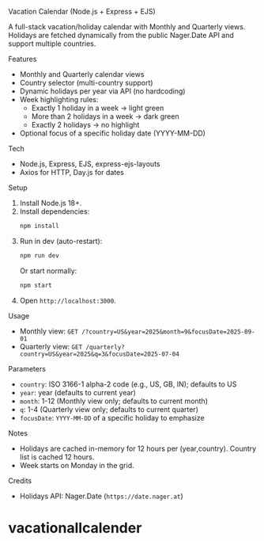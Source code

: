 Vacation Calendar (Node.js + Express + EJS)

A full-stack vacation/holiday calendar with Monthly and Quarterly views. Holidays are fetched dynamically from the public Nager.Date API and support multiple countries.

Features
- Monthly and Quarterly calendar views
- Country selector (multi-country support)
- Dynamic holidays per year via API (no hardcoding)
- Week highlighting rules:
  - Exactly 1 holiday in a week → light green
  - More than 2 holidays in a week → dark green
  - Exactly 2 holidays → no highlight
- Optional focus of a specific holiday date (YYYY-MM-DD)

Tech
- Node.js, Express, EJS, express-ejs-layouts
- Axios for HTTP, Day.js for dates

Setup
1. Install Node.js 18+.
2. Install dependencies:
   ```bash
   npm install
   ```
3. Run in dev (auto-restart):
   ```bash
   npm run dev
   ```
   Or start normally:
   ```bash
   npm start
   ```
4. Open `http://localhost:3000`.

Usage
- Monthly view: `GET /?country=US&year=2025&month=9&focusDate=2025-09-01`
- Quarterly view: `GET /quarterly?country=US&year=2025&q=3&focusDate=2025-07-04`

Parameters
- `country`: ISO 3166-1 alpha-2 code (e.g., US, GB, IN); defaults to US
- `year`: year (defaults to current year)
- `month`: 1-12 (Monthly view only; defaults to current month)
- `q`: 1-4 (Quarterly view only; defaults to current quarter)
- `focusDate`: `YYYY-MM-DD` of a specific holiday to emphasize

Notes
- Holidays are cached in-memory for 12 hours per (year,country). Country list is cached 12 hours.
- Week starts on Monday in the grid.

Credits
- Holidays API: Nager.Date (`https://date.nager.at`)

# vacationallcalender
